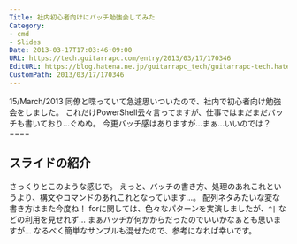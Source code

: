 ```yaml
---
Title: 社内初心者向けにバッチ勉強会してみた
Category:
- cmd
- Slides
Date: 2013-03-17T17:03:46+09:00
URL: https://tech.guitarrapc.com/entry/2013/03/17/170346
EditURL: https://blog.hatena.ne.jp/guitarrapc_tech/guitarrapc-tech.hatenablog.com/atom/entry/11696248318757675523
CustomPath: 2013/03/17/170346
---
```


15/March/2013 同僚と喋っていて急遽思いついたので、社内で初心者向け勉強会をしました。 これだけPowerShell云々言ってますが、仕事ではまだまだバッチも書いており…ぐぬぬ。 今更バッチ感はありますが…まぁ…いいのでは？ ====
## スライドの紹介
さっくりとこのような感じで。 えっと、バッチの書き方、処理のあれこれというより、構文やコマンドのあれこれとなっています…。 配列ネタみたいな変な書き方はまた今度ね！
forに関しては、色々なパターンを実演しましたが、`^|` などの利用を見せれず… まぁバッチが何かからだったのでいいかなぁとも思いますが… なるべく簡単なサンプルも混ぜたので、参考になれば幸いです。
